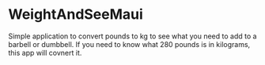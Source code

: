# WeightAndSeeMaui
Simple application to convert pounds to kg to see what you need to add to a barbell or dumbbell.
If you need to know what 280 pounds is in kilograms, this app will covnert it.
